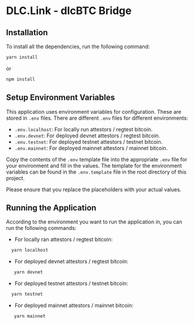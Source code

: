 # DLC.Link - dlcBTC Bridge

## Installation

To install all the dependencies, run the following command:

```bash
yarn install
```

or

```bash
npm install
```

## Setup Environment Variables

This application uses environment variables for configuration. These are stored in `.env` files. There are different `.env` files for different environments:

- `.env.localhost`: For locally run attestors / regtest bitcoin.
- `.env.devnet`: For deployed devnet attestors / regtest bitcoin.
- `.env.testnet`: For deployed testnet attestors / testnet bitcoin.
- `.env.mainnet`: For deployed mainnet attestors / mainnet bitcoin.

Copy the contents of the `.env` template file into the appropriate `.env` file for your environment and fill in the values. The template for the environment variables can be found in the `.env.template` file in the root directory of this project.

Please ensure that you replace the placeholders with your actual values.

## Running the Application

According to the environment you want to run the application in, you can run the following commands:

- For locally ran attestors / regtest bitcoin:

```bash
  yarn localhost
```

- For deployed devnet attestors / regtest bitcoin:

```bash
   yarn devnet
```

- For deployed testnet attestors / testnet bitcoin:

```bash
  yarn testnet
```

- For deployed mainnet attestors / mainnet bitcoin:

```bash
   yarn mainnet
```

